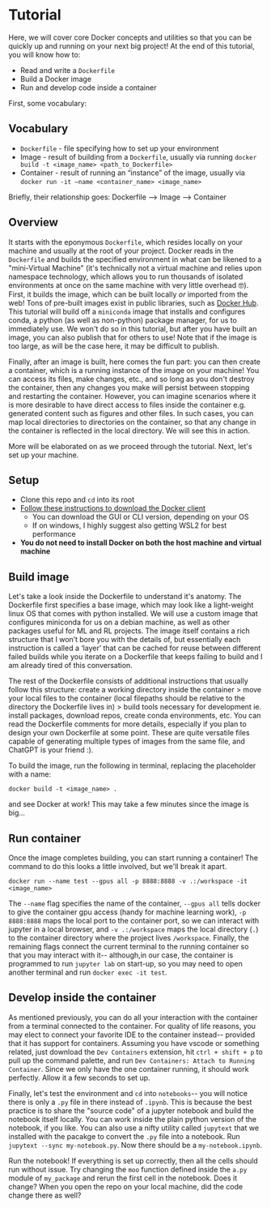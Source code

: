 # Tutorial

Here, we will cover core Docker concepts and utilities so that you can be quickly up and running on your next big project!
At the end of this tutorial, you will know how to:

+ Read and write a `Dockerfile`
+ Build a Docker image
+ Run and develop code inside a container

First, some vocabulary:

## Vocabulary
+ `Dockerfile` - file specifying how to set up your environment
+ Image - result of building from a `Dockerfile`, usually via running `docker build -t <image_name> <path_to_Dockerfile>`
+ Container - result of running an “instance” of the image, usually via `docker run -it –name <container_name> <image_name>`

Briefly, their relationship goes:
Dockerfile --> Image --> Container

## Overview

It starts with the eponymous `Dockerfile`, which resides locally on your machine and usually at the root of your project. Docker reads in the `Dockerfile` and builds the specified environment in what can be likened to a "mini-Virtual Machine" (it's technically not a virtual machine and relies upon namespace technology, which allows you to run thousands of isolated environments at once on the same machine with very little overhead 🤓). First, it builds the image, which can be built locally *or* imported from the web! Tons of pre-built images exist in public libraries, such as [Docker Hub](https://hub.docker.com/). This tutorial will build off a `miniconda` image that installs and configures conda, a python (as well as non-python) package manager, for us to immediately use. We won't do so in this tutorial, but after you have built an image, you can also publish that for others to use! Note that if the image is too large, as will be the case here, it may be difficult to publish.

Finally, after an image is built, here comes the fun part: you can then create a container, which is a running instance of the image on your machine! You can access its files, make changes, etc., and so long as you don't destroy the container, then any changes you make will persist between stopping and restarting the container. However, you can imagine scenarios where it is more desirable to have direct access to files inside the container e.g. generated content such as figures and other files. In such cases, you can map local directories to directories on the container, so that any change in the container is reflected in the local directory. We will see this in action.

More will be elaborated on as we proceed through the tutorial. Next, let's set up your machine.

## Setup

+ Clone this repo and `cd` into its root
+ [Follow these instructions to download the Docker client](https://docs.docker.com/desktop/)
    + You can download the GUI or CLI version, depending on your OS
    + If on windows, I highly suggest also getting WSL2 for best performance
+ **You do not need to install Docker on both the host machine and virtual machine**

## Build image

Let's take a look inside the Dockerfile to understand it's anatomy. The Dockerfile first specifies a base image, which may look like a light-weight linux OS that comes with python installed. We will use a custom image that configures miniconda for us on a debian machine, as well as other packages useful for ML and RL projects. The image itself contains a rich structure that I won’t bore you with the details of, but essentially each instruction is called a ‘layer’ that can be cached for reuse between different failed builds while you iterate on a Dockerfile that keeps failing to build and I am already tired of this conversation.

The rest of the Dockerfile consists of additional instructions that usually follow this structure: create a working directory inside the container > move your local files to the container (local filepaths should be relative to the directory the Dockerfile lives in) > build tools necessary for development ie. install packages, download repos, create conda environments, etc. You can read the Dockerfile comments for more details, especially if you plan to design your own Dockerfile at some point. These are quite versatile files capable of generating multiple types of images from the same file, and ChatGPT is your friend :).

To build the image, run the following in terminal, replacing the placeholder with a name:

```
docker build -t <image_name> .
```

and see Docker at work! This may take a few minutes since the image is big...

## Run container

Once the image completes building, you can start running a container! The command to do this looks a little involved, but we'll break it apart.

```
docker run --name test --gpus all -p 8888:8888 -v .:/workspace -it <image_name>
```

The `--name` flag specifies the name of the container, `--gpus all` tells docker to give the container gpu access (handy for machine learning work), `-p 8888:8888` maps the local port to the container port, so we can interact with jupyter in a local browser, and `-v .:/workspace` maps the local directory (`.`) to the container directory where the project lives `/workspace`. Finally, the remaining flags connect the current terminal to the running container so that you may interact with it-- although,in our case, the container is programmed to run `jupyter lab` on start-up, so you may need to open another terminal and run `docker exec -it test`.

## Develop inside the container

As mentioned previously, you can do all your interaction with the container from a terminal connected to the container. For quality of life reasons, you may elect to connect your favorite IDE to the container instead-- provided that it has support for containers. Assuming you have vscode or something related, just download the `Dev Containers` extension, hit `ctrl + shift + p` to pull up the command palette, and run `Dev Containers: Attach to Running Container`. Since we only have the one container running, it should work perfectly. Allow it a few seconds to set up.

Finally, let's test the environment and `cd` into `notebooks`-- you will notice there is only a `.py` file in there instead of `.ipynb`. This is because the best practice is to share the "source code" of a jupyter notebook and build the notebook itself locally. You can work inside the plain python version of the notebook, if you like. You can also use a nifty utility called `jupytext` that we installed with the pacakge to convert the `.py` file into a notebook. Run `jupytext --sync my-notebook.py`. Now there should be a `my-notebook.ipynb`. 

Run the notebook! If everything is set up correctly, then all the cells should run without issue. Try changing the `moo` function defined inside the `a.py` module of `my_package` and rerun the first cell in the notebook. Does it change? When you open the repo on your local machine, did the code change there as well?




